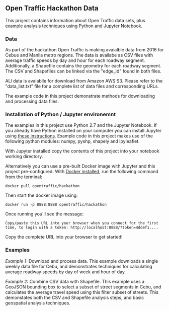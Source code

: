 ## Open Traffic Hackathon Data

This project contains information about Open Traffic data sets, plus example analysis techniques  using Python 
and Jupyter Notebook.

### Data

As part of the hackathon Open Traffic is making avaialble data from 2016 for Cebue and Manila metro regions. 
The data is availabe as CSV files with average traffic speeds by day and hour for each roadway segment. Additionally, a 
Shapefile contains the geometry for each roadway segment. The CSV and Shapefiles can be linked via the "edge_id" found in both files.

ALl data is avaiablle for download from Amazon AWS S3. Please refer to the "data_list.txt" file for a complete list of 
data files and corresponding URLs.

The example code in this project demonstrate methods for downloading and processing data files.

### Installation of Python / Jupyter environemnt

The examples in this project use Python 2.7 and the Jupyter Notebook. If you already have Python 
installed on your computer you can install Jupyter using [these instructions](http://jupyter.readthedocs.io/en/latest/install.html). 
Example code in this project makes use of the following python modules: numpy, pyshp, shapely and ipyleaflet. 

With Jupyter installed copy the contents of this project into your notebook working directory. 

Alternatively you can use a pre-built Docker image with Jupyter and this project pre-configured. 
With [Docker installed](https://www.docker.com/community-edition#download), run the following command from the terminal:

`docker pull opentraffic/hackathon`

Then start the docker image using:

`docker run -p 8888:8888 opentraffic/hackathon`

Once running you'll see the message:

`Copy/paste this URL into your browser when you connect for the first time, to login with a token:
    http://localhost:8888/?token=4ddef1....`
 
 Copy the complete URL into your browser to get started!

### Examples

*Example 1:* Download and process data. This example downloads a single weekly data file for Cebu, and demonstrates techniques for calculating 
average roadway speeds by day of week and hour of day.

*Example 2:* Combine CSV data with Shapefile. This example uses a GeoJSON bounding box to select a subset of street segments in Cebu, 
and calculates the average travel speed using this filter subset of streets. This demonstates both the CSV and Shapefile analysis steps, 
and basic geospatial analysis techniques. 



